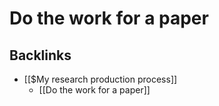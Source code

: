 # Do the work for a paper

## Backlinks
* [[$My research production process]]
	* [[Do the work for a paper]]

<!-- {BearID:DFA75B9E-C98B-415B-843E-1C4D094E74AC-469-000000E0108218A2} -->
